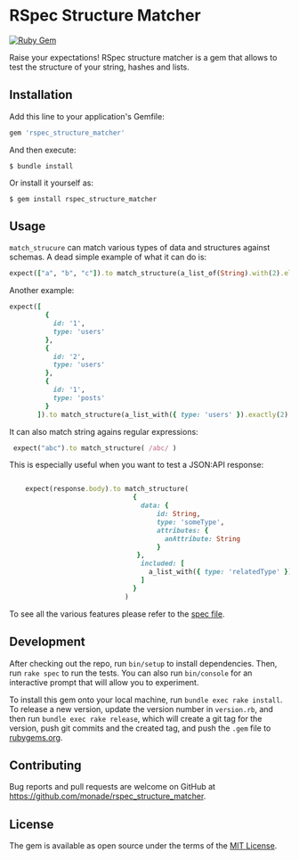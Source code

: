 # RSpec Structure Matcher

[![Ruby Gem](https://github.com/monade/rspec_structure_matcher/actions/workflows/gem-push.yml/badge.svg)](https://github.com/monade/rspec_structure_matcher/actions/workflows/gem-push.yml)

Raise your expectations! RSpec structure matcher is a gem that allows to test the structure of your string, hashes and lists.


## Installation

Add this line to your application's Gemfile:

```ruby
gem 'rspec_structure_matcher'
```

And then execute:

    $ bundle install

Or install it yourself as:

    $ gem install rspec_structure_matcher

## Usage

`match_strucure` can match various types of data and structures against schemas. A dead simple example of what it can do is:

```ruby
expect(["a", "b", "c"]).to match_structure(a_list_of(String).with(2).elements_at_least)
```

Another example:

```ruby
expect([
         {
           id: '1',
           type: 'users'
         },
         {
           id: '2',
           type: 'users'
         },
         {
           id: '1',
           type: 'posts'
         }
       ]).to match_structure(a_list_with({ type: 'users' }).exactly(2).times)
```

It can also match string agains regular expressions:

```ruby
 expect("abc").to match_structure( /abc/ )
```

This is especially useful when you want to test a JSON:API response:

```ruby

    expect(response.body).to match_structure(
                               {
                                 data: {
                                     id: String,
                                     type: 'someType',
                                     attributes: {
                                       anAttribute: String
                                     }
                                },
                                 included: [
                                   a_list_with({ type: 'relatedType' }).exactly(1).times
                                 ]
                               }
                             )
```

To see all the various features please refer to the [spec file](https://github.com/monade/rspec_structure_matcher/blob/master/spec/rspec_structure_matcher_spec.rb).

## Development

After checking out the repo, run `bin/setup` to install dependencies. Then, run `rake spec` to run the tests. You can also run `bin/console` for an interactive prompt that will allow you to experiment.

To install this gem onto your local machine, run `bundle exec rake install`. To release a new version, update the version number in `version.rb`, and then run `bundle exec rake release`, which will create a git tag for the version, push git commits and the created tag, and push the `.gem` file to [rubygems.org](https://rubygems.org).

## Contributing

Bug reports and pull requests are welcome on GitHub at https://github.com/monade/rspec_structure_matcher.

## License

The gem is available as open source under the terms of the [MIT License](https://opensource.org/licenses/MIT).
